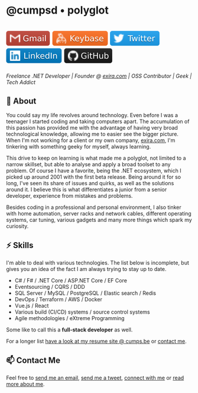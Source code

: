 # @cumpsd • polyglot

# [![Gmail](https://raw.githubusercontent.com/CumpsD/CumpsD/main/mail.svg)](mailto:david@cumps.be) [![Keybase](https://raw.githubusercontent.com/CumpsD/CumpsD/main/keybase.svg)](https://keybase.io/cumpsd) [![Twitter](https://raw.githubusercontent.com/CumpsD/CumpsD/main/twitter.svg)](https://twitter.com/cumpsd) [![LinkedIn](https://raw.githubusercontent.com/CumpsD/CumpsD/main/linkedin.svg)](https://www.linkedin.com/in/cumpsd/) [![GitHub](https://raw.githubusercontent.com/CumpsD/CumpsD/main/github.svg)](https://github.com/cumpsd)

*Freelance .NET Developer | Founder @ [exira.com](https://github.com/exira) | OSS Contributor | Geek | Tech Addict*

## 🧐 About

You could say my life revolves around technology. Even before I was a teenager I started coding and taking computers apart. The accumulation of this passion has provided me with the advantage of having very broad technological knowledge, allowing me to easier see the bigger picture. When I'm not working for a client or my own company, [exira.com](https://exira.com), I'm tinkering with something geeky for myself, always learning.

This drive to keep on learning is what made me a polyglot, not limited to a narrow skillset, but able to analyse and apply a broad toolset to any problem. Of course I have a favorite, being the .NET ecosystem, which I picked up around 2001 with the first beta release. Being around it for so long, I've seen its share of issues and quirks, as well as the solutions around it. I believe this is what differentiates a junior from a senior developer, experience from mistakes and problems.

Besides coding in a professional and personal environment, I also tinker with home automation, server racks and network cables, different operating systems, car tuning, various gadgets and many more things which spark my curiosity. 

## ⚡ Skills

I'm able to deal with various technologies. The list below is incomplete, but gives you an idea of the fact I am always trying to stay up to date.

* C# / F# / .NET Core / ASP.NET Core / EF Core
* Eventsourcing / CQRS / DDD
* SQL Server / MySQL / PostgreSQL / Elastic search / Redis
* DevOps / Terraform / AWS / Docker
* Vue.js / React
* Various build (CI/CD) systems / source control systems
* Agile methodologies / eXtreme Programming

Some like to call this a **full-stack developer** as well.

For a longer list [have a look at my resume site @ cumps.be](https://cumps.be/en/consulting/) or [contact me](mailto:david@cumps.be).

## 📫 Contact Me

Feel free to [send me an email](mailto:david@cumps.be), [send me a tweet](https://twitter.com/cumpsd), [connect with me](https://www.linkedin.com/in/cumpsd/) or [read more about me](https://cumps.be).
